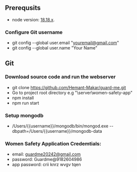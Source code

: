 ## Prerequsits
- node version: [18.18.x](https://nodejs.org/en/download "Download Node LTS").

### Configure Git username
- git config --global user.email "youremail@gmail.com"
- git config --global user.name "Your Name"

## Git
### Download source code and run the webserver
- git clone https://github.com/Hemant-Makar/guard-me.git
- Go to project root directory e.g "\server\women-safety-app"
- npm install
- npm run start

### Setup mongodb
- /Users/{{username}}/mongodb/bin/mongod.exe --dbpath=/Users/{{username}}/mongodb-data

### 


### Women Safety Application Credemtials:
- email: guardme20242@gmail.com
- password: Guardme@9182604986
- app password: crii knrz wvgv tqen

